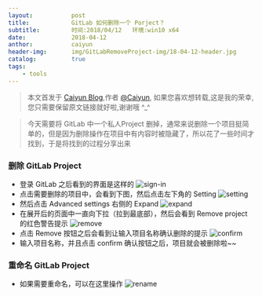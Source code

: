 ```yaml
---
layout:           post
title:            GitLab 如何删除一个 Porject？
subtitle:         时间:2018/04/12   环境:win10 x64
date:             2018-04-12 
anthor:           caiyun
header-img:       img/GitLabRemoveProject-img/18-04-12-header.jpg 	 
catalog:          true
tags:
    - tools
---
```

> 本文首发于 [Caiyun Blog](http://agcaiyun.cn/ ),作者 [@Caiyun](https://github.com/Agcaiyun),  如果您喜欢想转载,这是我的荣幸,您只需要保留原文链接就好啦,谢谢哦 ^_^

> 今天需要将 GitLab 中一个私人Project 删掉，通常来说删除一个项目挺简单的，但是因为删除操作在项目中有内容时被隐藏了，所以花了一些时间才找到，于是将找到的过程分享出来


### 删除 GitLab Project
* 登录 GitLab 之后看到的界面是这样的
![sign-in](http://agcaiyun.compelcode.com/sign-in.png)
* 点击需要删除的项目中，会看到下图，然后点击左下角的 Setting 
![setting](http://agcaiyun.compelcode.com/setting.png)
* 然后点击 Advanced settings 右侧的 Expand
![expand](http://agcaiyun.compelcode.com/expand.png)
* 在展开后的页面中一直向下拉（拉到最底部），然后会看到 Remove project 的红色警告提示
![remove](http://agcaiyun.compelcode.com/remove.png)
* 点击 Remove 按钮之后会看到让输入项目名称确认删除的提示
![confirm](http://agcaiyun.compelcode.com/confirm.png)
* 输入项目名称，并且点击 confirm 确认按钮之后，项目就会被删除啦~~

### 重命名 GitLab Project
* 如果需要重命名，可以在这里操作
![rename](http://agcaiyun.compelcode.com/rename.png)




